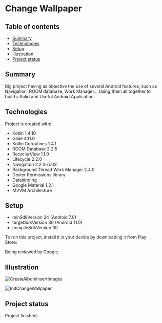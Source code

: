 # Change Wallpaper

## Table of contents
* [Summary](#summary)
* [Technologies](#technologies)
* [Setup](#setup)
* [Illustration](#illustration)
* [Project status](#project-status)

## Summary
Big project having as objective the use of several Android features, such as Navigation, ROOM database, Work Manager... 
Using them all together to build a Solid and Useful Android Application.
	
## Technologies

Project is created with:

* Kotlin 1.4.10
* Glide 4.11.0
* Kotlin Coroutines 1.4.1
* ROOM Database 2.2.5
* RecyclerView 1.1.0
* Lifecycle 2.2.0
* Navigation 2.2.0-rc03
* Background Thread Work Manager 2.4.0
* Dexter Permissions library
* Databinding
* Google Material 1.2.1
* MVVM Architecture
	
## Setup

* minSdkVersion 24 (Android 7.0)
* targetSdkVersion 30 (Android 11.0)
* compileSdkVersion 30

To run this project, install it in your devide by downloading it from Play Store:

Being reviewed by Google.


## Illustration

![CreateAlbumInsertImages](https://user-images.githubusercontent.com/54866393/106037128-8aa0e480-60d6-11eb-9e2f-be599b19a32c.gif)

![InitChangeWallpaper](https://user-images.githubusercontent.com/54866393/106037136-8d9bd500-60d6-11eb-9860-c35654b8cec5.gif)

## Project status 

Project finished.
